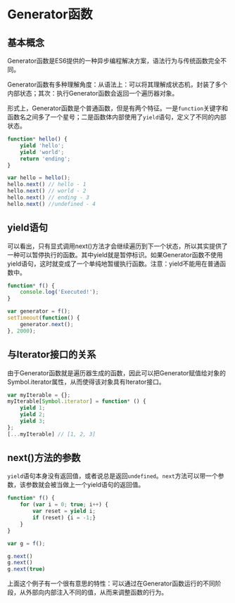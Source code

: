 # Generator函数

## 基本概念

Generator函数是ES6提供的一种异步编程解决方案，语法行为与传统函数完全不同。

Generator函数有多种理解角度：从语法上：可以将其理解成状态机，封装了多个内部状态；其次：执行Generator函数会返回一个遍历器对象。

形式上，Generator函数是个普通函数，但是有两个特征。一是`function`关键字和函数名之间多了一个星号；二是函数体内部使用了`yield`语句，定义了不同的内部状态。

```javascript
function* hello() {
    yield 'hello';
    yield 'world';
    return 'ending';
}

var hello = hello();
hello.next() // hello - 1
hello.next() // world - 2
hello.next() // ending - 3
hello.next() //undefined - 4
```

## yield语句

可以看出，只有显式调用next()方法才会继续遍历到下一个状态，所以其实提供了一种可以暂停执行的函数。其中yield就是暂停标识。如果Generator函数不使用yield语句，这时就变成了一个单纯地暂缓执行函数。注意：yield不能用在普通函数中。

```javascript
function* f() {
    console.log('Executed!');
}

var generator = f();
setTimeout(function() {
    generator.next();
}, 2000);
```

## 与Iterator接口的关系

由于Generator函数就是遍历器生成的函数，因此可以把Generator赋值给对象的Symbol.iterator属性，从而使得该对象具有Iterator接口。

```javascript
var myIterable = {};
myIterable[Symbol.iterator] = function* () {
    yield 1;
    yield 2;
    yield 3;
};
[...myIterable] // [1, 2, 3]
```

## next()方法的参数

`yield`语句本身没有返回值，或者说总是返回`undefined`。`next`方法可以带一个参数，该参数就会被当做上一个yield语句的返回值。

```javascript
function* f() {
    for (var i = 0; true; i++) {
        var reset = yield i;
        if (reset) {i = -1;}
    }
}

var g = f();

g.next()
g.next()
g.next(true)
```

上面这个例子有一个很有意思的特性：可以通过在Generator函数运行的不同阶段，从外部向内部注入不同的值，从而来调整函数的行为。